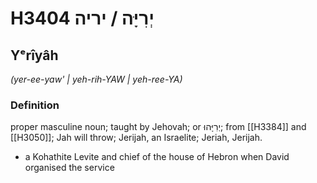 # H3404 יְרִיָּה / יריה

## Yᵉrîyâh

_(yer-ee-yaw' | yeh-rih-YAW | yeh-ree-YA)_

### Definition

proper masculine noun; taught by Jehovah; or יְרִיָּהוּ; from [[H3384]] and [[H3050]]; Jah will throw; Jerijah, an Israelite; Jeriah, Jerijah.

- a Kohathite Levite and chief of the house of Hebron when David organised the service
